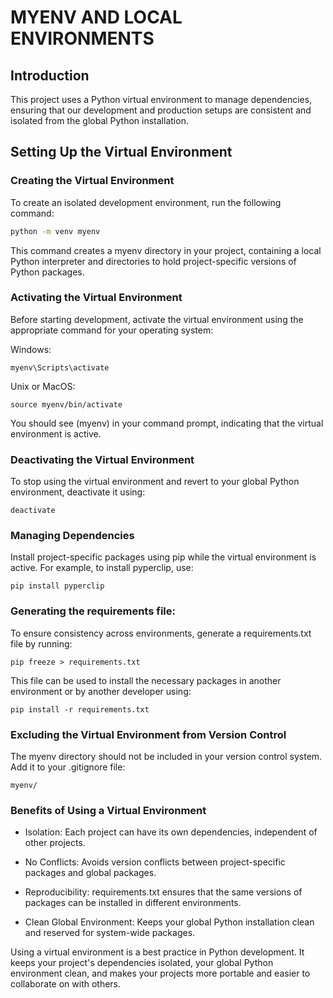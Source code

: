 # MYENV AND LOCAL ENVIRONMENTS

## Introduction

This project uses a Python virtual environment to manage dependencies, ensuring that our development and production setups are consistent and isolated from the global Python installation.

## Setting Up the Virtual Environment

### Creating the Virtual Environment

To create an isolated development environment, run the following command:

```bash
python -m venv myenv
```

This command creates a myenv directory in your project, containing a local Python interpreter and directories to hold project-specific versions of Python packages.

### Activating the Virtual Environment

Before starting development, activate the virtual environment using the appropriate command for your operating system:

Windows:

```
myenv\Scripts\activate
```

Unix or MacOS:

```
source myenv/bin/activate
```

You should see (myenv) in your command prompt, indicating that the virtual environment is active.

### Deactivating the Virtual Environment

To stop using the virtual environment and revert to your global Python environment, deactivate it using:

```
deactivate
```

### Managing Dependencies

Install project-specific packages using pip while the virtual environment is active. For example, to install pyperclip, use:

```
pip install pyperclip
```

### Generating the requirements file:

To ensure consistency across environments, generate a requirements.txt file by running:

```
pip freeze > requirements.txt
```

This file can be used to install the necessary packages in another environment or by another developer using:

```
pip install -r requirements.txt
```

### Excluding the Virtual Environment from Version Control

The myenv directory should not be included in your version control system. Add it to your .gitignore file:

```
myenv/
```

### Benefits of Using a Virtual Environment

- Isolation: Each project can have its own dependencies, independent of other projects.

- No Conflicts: Avoids version conflicts between project-specific packages and global packages.

- Reproducibility: requirements.txt ensures that the same versions of packages can be installed in different environments.

- Clean Global Environment: Keeps your global Python installation clean and reserved for system-wide packages.

Using a virtual environment is a best practice in Python development. It keeps your project's dependencies isolated, your global Python environment clean, and makes your projects more portable and easier to collaborate on with others.
